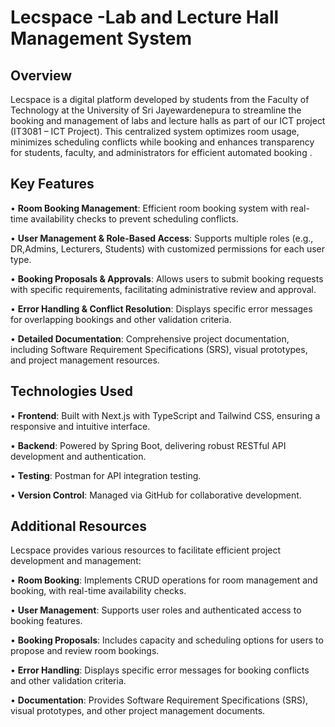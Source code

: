 # Lecspace -Lab and Lecture Hall Management System

## Overview

Lecspace is a digital platform developed by students from the Faculty of Technology at the University of Sri Jayewardenepura to streamline the booking and management of labs and lecture halls as part of our ICT project (IT3081 – ICT Project).  This centralized system optimizes room usage, minimizes scheduling conflicts while booking and enhances transparency for students, faculty, and administrators for efficient automated booking .

## Key Features

•	**Room Booking Management**: Efficient room booking system with real-time availability checks to prevent scheduling conflicts. 

•	**User Management & Role-Based Access**: Supports multiple roles (e.g., DR,Admins, Lecturers, Students) with customized permissions for each user type. 

•	**Booking Proposals & Approvals**: Allows users to submit booking requests with specific requirements, facilitating administrative review and approval. 

•	**Error Handling & Conflict Resolution**: Displays specific error messages for overlapping bookings and other validation criteria. 

•	**Detailed Documentation**: Comprehensive project documentation, including Software Requirement Specifications (SRS), visual prototypes, and project management resources.

## Technologies Used

•	**Frontend**: Built with Next.js with TypeScript and Tailwind CSS, ensuring a responsive and intuitive interface.

•	**Backend**: Powered by Spring Boot, delivering robust RESTful API development and authentication.

•	**Testing**: Postman for API integration testing.

•	**Version Control**: Managed via GitHub for collaborative development.

## Additional Resources

Lecspace provides various resources to facilitate efficient project development and management:

•	**Room Booking**: Implements CRUD operations for room management and booking, with real-time availability checks.

•	**User Management**: Supports user roles and authenticated access to booking features.

•	**Booking Proposals**: Includes capacity and scheduling options for users to propose and review room bookings.

•	**Error Handling**: Displays specific error messages for booking conflicts and other validation criteria.

•	**Documentation**: Provides Software Requirement Specifications (SRS), visual prototypes, and other project management documents.

